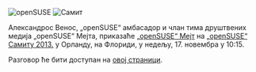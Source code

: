 <!-- 
.. link: 
.. description: 
.. tags: News,openSUSE
.. date: 2013/11/08 01:00:00
.. title: Мејт на самиту „openSUSE“
.. slug: 2013-11-08-mate-at-opensuse-summit
.. author: Stefano Karapetsas
-->

![openSUSE](/assets/img/blog/mate-opensuse-black-150x150.png) ![Самит](/assets/img/blog/opensuse-summit.png)

Александрос Венос, „openSUSE“ амбасадор и члан тима друштвених медија „openSUSE“
Мејта, приказаће [„openSUSE“ Мејт](https://en.opensuse.org/Portal:MATE)
на [„openSUSE“ Самиту 2013.](https://summit.opensuse.org/) у Орланду, на Флориди,
у недељу, 17. новембра у 10:15.

Разговор ће бити доступан на [овој страници](https://conference.opensuse.org/osem/conference/summit13/proposal/150).
